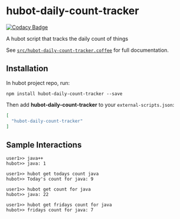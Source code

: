 # hubot-daily-count-tracker
[![Codacy Badge](https://api.codacy.com/project/badge/grade/738ab8cadf1b4dc48bdd068b37247a3c)](https://www.codacy.com/app/mike_10/hubot-daily-count-tracker)

A hubot script that tracks the daily count of things

See [`src/hubot-daily-count-tracker.coffee`](src/hubot-daily-count-tracker.coffee) for full documentation.

## Installation

In hubot project repo, run:

`npm install hubot-daily-count-tracker --save`

Then add **hubot-daily-count-tracker** to your `external-scripts.json`:

```json
[
  "hubot-daily-count-tracker"
]
```

## Sample Interactions

```
user1>> java++
hubot>> java: 1
```
```
user1>> hubot get todays count java
hubot>> Today's count for java: 9
```
```
user1>> hubot get count for java
hubot>> java: 22
```
```
user1>> hubot get fridays count for java
hubot>> fridays count for java: 7
```
